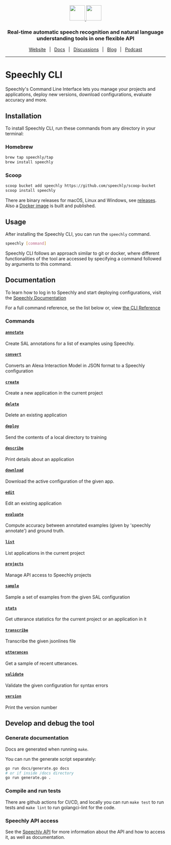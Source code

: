 <div align="center" markdown="1">
<a href="https://www.speechly.com/#gh-light-mode-only">
   <img src="https://d33wubrfki0l68.cloudfront.net/f15fc952956e1952d6bd23661b7a7ee6b775faaa/c1b30/img/speechly-logo-duo-black.svg" height="48" />
</a>
<a href="https://www.speechly.com/#gh-dark-mode-only">
   <img src="https://d33wubrfki0l68.cloudfront.net/5622420d87a4aad61e39418e6be5024c56d4cd1d/94452/img/speechly-logo-duo-white.svg" height="48" />
</a>

### Real-time automatic speech recognition and natural language understanding tools in one flexible API

[Website](https://www.speechly.com/)
&ensp;|&ensp;
[Docs](https://docs.speechly.com/)
&ensp;|&ensp;
[Discussions](https://github.com/speechly/speechly/discussions)
&ensp;|&ensp;
[Blog](https://www.speechly.com/blog/)
&ensp;|&ensp;
[Podcast](https://anchor.fm/the-speechly-podcast)

---
</div>

# Speechly CLI

Speechly's Command Line Interface lets you manage your projects and applications, deploy new versions, download configurations, evaluate accuracy and more.

## Installation

To install Speechly CLI, run these commands from any directory in your terminal:

### Homebrew

```bash
brew tap speechly/tap
brew install speechly
```

### Scoop

```bash
scoop bucket add speechly https://github.com/speechly/scoop-bucket
scoop install speechly
```

There are binary releases for macOS, Linux and Windows, see [releases](https://github.com/speechly/cli/releases). Also a [Docker image](https://hub.docker.com/repository/docker/speechly/cli) is built and published.

## Usage

After installing the Speechly CLI, you can run the `speechly` command.

```bash
speechly [command]
```

Speechly CLI follows an approach similar to git or docker, where different functionalities of the tool are accessed by specifying a command followed by arguments to this command.


## Documentation

To learn how to log in to Speechly and start deploying configurations, visit the [Speechly Documentation](https://docs.speechly.com/dev-tools/command-line-tool/)

For a full command reference, se the list below or, view [the CLI Reference](docs)

### Commands

#### [`annotate`](docs/speechly_annotate.md)
Create SAL annotations for a list of examples using Speechly.

#### [`convert`](docs/speechly_convert.md)
Converts an Alexa Interaction Model in JSON format to a Speechly configuration

#### [`create`](docs/speechly_create.md)
Create a new application in the current project

#### [`delete`](docs/speechly_delete.md)
Delete an existing application

#### [`deploy`](docs/speechly_deploy.md)
Send the contents of a local directory to training

#### [`describe`](docs/speechly_describe.md)
Print details about an application

#### [`download`](docs/speechly_download.md)
Download the active configuration of the given app.

#### [`edit`](docs/speechly_edit.md)
Edit an existing application

#### [`evaluate`](docs/speechly_evaluate.md)
Compute accuracy between annotated examples (given by 'speechly annotate') and ground truth.

#### [`list`](docs/speechly_list.md)
List applications in the current project

#### [`projects`](docs/speechly_projects.md)
Manage API access to Speechly projects

#### [`sample`](docs/speechly_sample.md)
Sample a set of examples from the given SAL configuration

#### [`stats`](docs/speechly_stats.md)
Get utterance statistics for the current project or an application in it

#### [`transcribe`](docs/speechly_transcribe.md)
Transcribe the given jsonlines file

#### [`utterances`](docs/speechly_utterances.md)
Get a sample of recent utterances.

#### [`validate`](docs/speechly_validate.md)
Validate the given configuration for syntax errors

#### [`version`](docs/speechly_version.md)
Print the version number

## Develop and debug the tool

### Generate documentation

Docs are generated when running `make`. 

You can run the generate script separately:

```bash
go run docs/generate.go docs
# or if inside /docs directory
go run generate.go .
```

### Compile and run tests

There are github actions for CI/CD, and locally you can run `make test` to run tests and `make lint` to run golangci-lint for the code.

### Speechly API access

See the [Speechly API](https://github.com/speechly/api) for more information about the API and how to access it, as well as documentation.
